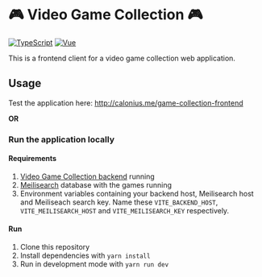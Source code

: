 # 🎮 Video Game Collection 🎮

[![TypeScript](https://badgen.net/badge/icon/typescript?icon=typescript&label)](https://typescriptlang.org)
[![Vue](https://img.shields.io/badge/vue-3.2-brightgreen.svg)](https://vuejs.org/)


This is a frontend client for a video game collection web application.

## Usage

Test the application here: http://calonius.me/game-collection-frontend  
  
**OR**  
  
### Run the application locally

#### Requirements

1. [Video Game Collection backend](https://github.com/emilcalonius/game-collection-backend) running  
2. [Meilisearch](https://www.meilisearch.com/) database with the games running  
2. Environment variables containing your backend host, Meilisearch host and Meiliseach search key. Name these ``VITE_BACKEND_HOST``, ``VITE_MEILISEARCH_HOST`` and ``VITE_MEILISEARCH_KEY`` respectively.  

#### Run
1. Clone this repository  
2. Install dependencies with ``yarn install``  
3. Run in development mode with ``yarn run dev``  
